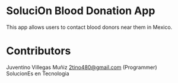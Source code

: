 SoluciOn Blood Donation App
===========================

This app allows users to contact blood donors near them in Mexico.

Contributors
============

Juventino Villegas Muñiz <2tino480@gmail.com> (Programmer)  
SolucionEs en Tecnologia
